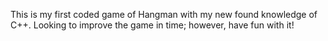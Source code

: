 This is my first coded game of Hangman with my new found knowledge of C++. Looking to improve the game in time; however, have fun with it!
